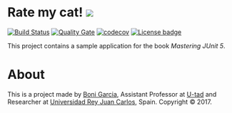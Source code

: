 # Rate my cat! [![][Logo]][GitHub Repository]

[![Build Status](https://travis-ci.org/bonigarcia/rate-my-cat.svg?branch=master)](https://travis-ci.org/bonigarcia/rate-my-cat)
[![Quality Gate](https://sonarcloud.io/api/badges/gate?key=io.github.bonigarcia:rate-my-cat)](https://sonarcloud.io/dashboard/index/io.github.bonigarcia:rate-my-cat)
[![codecov](https://codecov.io/gh/bonigarcia/rate-my-cat/branch/master/graph/badge.svg)](https://codecov.io/gh/bonigarcia/rate-my-cat)
[![License badge](https://img.shields.io/badge/license-Apache2-green.svg)](http://www.apache.org/licenses/LICENSE-2.0)

This project contains a sample application for the book *Mastering JUnit 5*.

# About

This is a project made by [Boni Garcia], Assistant Professor at [U-tad] and Researcher at [Universidad Rey Juan Carlos], Spain. Copyright &copy; 2017.

[Boni Garcia]: http://bonigarcia.github.io/
[U-tad]: http://www.u-tad.com/
[Universidad Rey Juan Carlos]: https://www.urjc.es/
[GitHub Repository]: https://github.com/bonigarcia/rate-my-cat
[Logo]: https://raw.githubusercontent.com/bonigarcia/rate-my-cat/master/src/main/resources/static/img/rate-my-cat.png